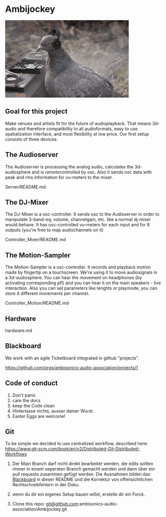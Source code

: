 # Ambijockey

![first ambijocky](doc/pix/gif1.gif)

## Goal for this project
Make venues and artists fit for the future of audioplayback. That means 3d-audio and therefore compatibility to all audioformats, easy to use spatialization interface, and most flexibility at low price. Our first setup consists of three devices:

## The Audioserver
The Audioserver is processing the analog audio, calculates the 3d-audiosphere and is remotecontrolled by osc. Also it sends osc data with peak and rms information for vu-meters to the mixer. 

Server/README.md

## The DJ-Mixer
The DJ-Mixer is a osc-controller. It sends osc to the Audioserver in order to manipulate 3-band-eq, volume, channelgain, etc. like a normal dj-mixer would behave. It has osc-controlled vu-meters for each input and for 8 outputs (you're free to map audiochannels on it)

Controller_Mixer/README.md

## The Motion-Sampler
The Motion-Sampler is a osc-controller. It records and playback motion made by fingertip on a touchscreen. We're using it to move audiosignals in a 3d-audiosphere. You can hear the movement on headphones (by activating corresponding pfl) and you can hear it on the main speakers - live interaction. Also you can set parameters like lenghts or playmode, you can store 4 different movements per channel.

Controller_Motion/README.md

## Hardware
hardware.md

## Blackboard
We work with an agile Ticketboard integrated in github "projects".

https://github.com/orgs/ambisonics-audio-association/projects/1


## Code of conduct
1. Don't panic
2. care the docs
3. keep the Code clean
4. Hinterlasse nichts, ausser deiner Wurst.
5. Easter Eggs are welcome!


## Git
To be simple we decided to use centralized workflow, described here:
https://www.git-scm.com/book/en/v2/Distributed-Git-Distributed-Workflows

1. Der Main Branch darf nicht direkt bearbeitet werden, die edits sollten immer in einem seperaten Branch gemacht werden und dann über ein pull requests zusammen gefügt werden. Die Ausnahmen bilden das [Blackboard](#Blackboard) in dieser README und die Korrektur von offensichtlichen Rechtschreibfehlern in der Doku.

2. wenn du dir ein eigenes Setup bauen willst, erstelle dir ein Forck.

3. Clone this repo:
git@github.com:ambisonics-audio-association/Ambijockey.git
